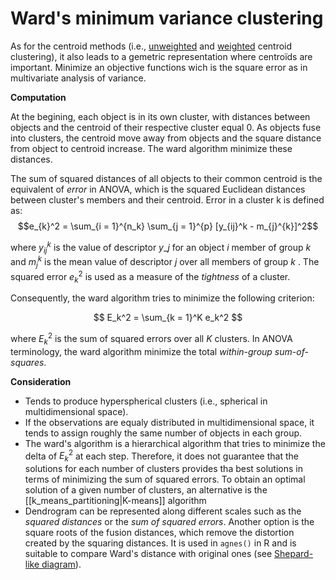 # Ward's minimum variance clustering

As for the centroid methods (i.e., [unweighted](../37) and [weighted](../38) centroid clustering), it also leads to a gemetric representation where centroïds are important. Minimize an objective functions wich is the square error as in multivariate analysis of variance.

**Computation**

At the begining, each object is in its own cluster, with distances between objects and the centroid of their respective cluster equal 0. As objects fuse into clusters, the centroid move away from objects and the square distance from object to centroid increase. The ward algorithm minimize these distances.

The sum of squared distances of all objects to their common centroid is the equivalent of *error* in ANOVA, which is the squared Euclidean distances between cluster's members and their centroid. Error in a cluster k is defined as:
$$e_{k}^2 = \sum_{i = 1}^{n_k} \sum_{j = 1}^{p} [y_{ij}^k - m_{j}^{k}]^2$$

where $y_{ij}^k$ is the value of descriptor $y\_j$  for an object $i$ member of group $k$ and $m_j^k$  is the mean value of descriptor $j$ over all members of group $k$ .  The squared error $e_k^2$ is used as a measure of the *tightness* of a cluster.

Consequently, the ward algorithm tries to minimize the following criterion:

$$ E_k^2 = \sum_{k = 1}^K e_k^2 $$

where $E_k^2$ is the sum of squared errors over all $K$ clusters. In ANOVA terminology, the ward algorithm minimize the total *within-group sum-of-squares*.

**Consideration**

- Tends to produce hyperspherical clusters (i.e., spherical in multidimensional space).
- If the observations are equaly distributed in multidimensional space, it tends to assign roughly the same number of objects in each group.
- The ward's algorithm is a hierarchical algorithm that tries to minimize the delta of $E_k^2$ at each step. Therefore, it does not guarantee that the solutions for each number of clusters provides tha best solutions in terms of minimizing the sum of squared errors. To obtain an optimal solution of a given number of clusters, an alternative is the [[k_means_partitioning|K-means]] algorithm
- Dendrogram can be represented along different scales such as the *squared distances* or the *sum of squared errors*. Another option is the square roots of the fusion distances, which remove the distortion created by the squaring distances. It is used in `agnes()` in R and is suitable to compare Ward's distance with original ones (see [Shepard-like diagram](../23)).
